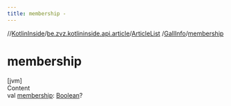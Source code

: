 ```yaml
---
title: membership -
---
```

//[KotlinInside](../../../index.md)/[be.zvz.kotlininside.api.article](../../index.md)/[ArticleList](../index.md)
/[GallInfo](index.md)/[membership](membership.md)

# membership

[jvm]  
Content  
val [membership](membership.md): [Boolean](https://kotlinlang.org/api/latest/jvm/stdlib/kotlin/-boolean/index.html)?  



